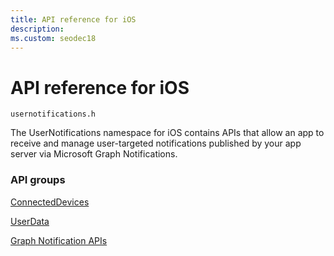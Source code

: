 ```yaml
---
title: API reference for iOS
description: 
ms.custom: seodec18
---
```


# API reference for iOS

```
usernotifications.h
```

The UserNotifications namespace for iOS contains APIs that allow an app to receive and manage user-targeted notifications published by your app server via Microsoft Graph Notifications. 

### API groups
[ConnectedDevices](../../objectivec-api/connecteddevices/index.md)

[UserData](../../objectivec-api/userdata/index.md)

[Graph Notification APIs](usernotifications/index.md)